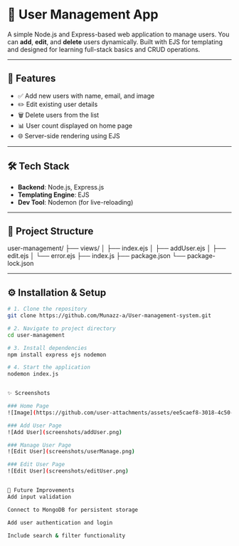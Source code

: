 # 👥 User Management App

A simple Node.js and Express-based web application to manage users. You can **add**, **edit**, and **delete** users dynamically. Built with EJS for templating and designed for learning full-stack basics and CRUD operations.

---

## 🚀 Features

- ✅ Add new users with name, email, and image
- ✏️ Edit existing user details
- 🗑️ Delete users from the list
- 📊 User count displayed on home page
- 🌐 Server-side rendering using EJS

---

## 🛠️ Tech Stack

- **Backend**: Node.js, Express.js
- **Templating Engine**: EJS
- **Dev Tool**: Nodemon (for live-reloading)

---

## 📁 Project Structure

user-management/
├── views/
│   ├── index.ejs
│   ├── addUser.ejs
│   ├── edit.ejs
│   └── error.ejs
├── index.js
├── package.json
└── package-lock.json



---

## ⚙️ Installation & Setup

```bash
# 1. Clone the repository
git clone https://github.com/Munazz-a/User-management-system.git

# 2. Navigate to project directory
cd user-management

# 3. Install dependencies
npm install express ejs nodemon

# 4. Start the application
nodemon index.js


✨ Screenshots

### Home Page
![Image](https://github.com/user-attachments/assets/ee5caef8-3018-4c50-8963-fdc083d290fa)

### Add User Page
![Add User](screenshots/addUser.png)

### Manage User Page
![Edit User](screenshots/userManage.png)

### Edit User Page
![Edit User](screenshots/editUser.png)


🧩 Future Improvements
Add input validation

Connect to MongoDB for persistent storage

Add user authentication and login

Include search & filter functionality
